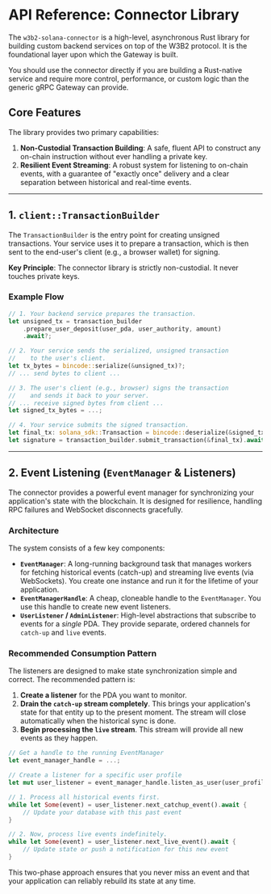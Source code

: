 # API Reference: Connector Library

The `w3b2-solana-connector` is a high-level, asynchronous Rust library for building custom backend services on top of the W3B2 protocol. It is the foundational layer upon which the Gateway is built.

You should use the connector directly if you are building a Rust-native service and require more control, performance, or custom logic than the generic gRPC Gateway can provide.

## Core Features

The library provides two primary capabilities:

1.  **Non-Custodial Transaction Building**: A safe, fluent API to construct any on-chain instruction without ever handling a private key.
2.  **Resilient Event Streaming**: A robust system for listening to on-chain events, with a guarantee of "exactly once" delivery and a clear separation between historical and real-time events.

---

## 1. `client::TransactionBuilder`

The `TransactionBuilder` is the entry point for creating unsigned transactions. Your service uses it to prepare a transaction, which is then sent to the end-user's client (e.g., a browser wallet) for signing.

**Key Principle**: The connector library is strictly non-custodial. It never touches private keys.

### Example Flow

```rust
// 1. Your backend service prepares the transaction.
let unsigned_tx = transaction_builder
    .prepare_user_deposit(user_pda, user_authority, amount)
    .await?;

// 2. Your service sends the serialized, unsigned transaction
//    to the user's client.
let tx_bytes = bincode::serialize(&unsigned_tx)?;
// ... send bytes to client ...

// 3. The user's client (e.g., browser) signs the transaction
//    and sends it back to your server.
// ... receive signed bytes from client ...
let signed_tx_bytes = ...;

// 4. Your service submits the signed transaction.
let final_tx: solana_sdk::Transaction = bincode::deserialize(&signed_tx_bytes)?;
let signature = transaction_builder.submit_transaction(&final_tx).await?;
```

---

## 2. Event Listening (`EventManager` & Listeners)

The connector provides a powerful event manager for synchronizing your application's state with the blockchain. It is designed for resilience, handling RPC failures and WebSocket disconnects gracefully.

### Architecture

The system consists of a few key components:

-   **`EventManager`**: A long-running background task that manages workers for fetching historical events (catch-up) and streaming live events (via WebSockets). You create one instance and run it for the lifetime of your application.
-   **`EventManagerHandle`**: A cheap, cloneable handle to the `EventManager`. You use this handle to create new event listeners.
-   **`UserListener` / `AdminListener`**: High-level abstractions that subscribe to events for a *single* PDA. They provide separate, ordered channels for `catch-up` and `live` events.

### Recommended Consumption Pattern

The listeners are designed to make state synchronization simple and correct. The recommended pattern is:

1.  **Create a listener** for the PDA you want to monitor.
2.  **Drain the `catch-up` stream completely**. This brings your application's state for that entity up to the present moment. The stream will close automatically when the historical sync is done.
3.  **Begin processing the `live` stream**. This stream will provide all new events as they happen.

```rust
// Get a handle to the running EventManager
let event_manager_handle = ...;

// Create a listener for a specific user profile
let mut user_listener = event_manager_handle.listen_as_user(user_profile_pda);

// 1. Process all historical events first.
while let Some(event) = user_listener.next_catchup_event().await {
    // Update your database with this past event
}

// 2. Now, process live events indefinitely.
while let Some(event) = user_listener.next_live_event().await {
    // Update state or push a notification for this new event
}
```

This two-phase approach ensures that you never miss an event and that your application can reliably rebuild its state at any time.